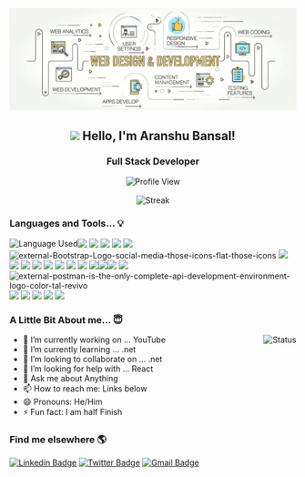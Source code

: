 <p align="center">
    <img src="https://github.com/Aranshu/Aranshu/blob/main/Images/Banner2.jpeg?raw=true"/>
</p>                                                                                                 
<h2 align="center"> <img src="https://media.giphy.com/media/hvRJCLFzcasrR4ia7z/giphy.gif" width="30px"> Hello, I'm Aranshu Bansal! </h2>
<h3 align="center"> Full Stack Developer </h3>
<p align="center"> 
    <img src="https://komarev.com/ghpvc/?username=aranshu&label=Profile%20views&color=129e00&style=plastic" alt="Profile View" /> 
</p>
<p align="center">
    <img align="center" src="https://github-readme-streak-stats.herokuapp.com/?user=aranshu&" alt="Streak" />
</p>

### Languages and Tools... 💡
<img align="left" src="https://github-readme-stats-sigma-five.vercel.app/api/top-langs?username=aranshu&show_icons=true&locale=en&layout=compact" alt="Language Used" />

<img src="https://img.icons8.com/color/48/000000/c-programming.png"/> <img src="https://img.icons8.com/color/48/000000/c-plus-plus-logo.png"/> <img src="https://img.icons8.com/color/48/000000/c-sharp-logo.png"/> <img src="https://img.icons8.com/color/48/000000/html-5--v1.png"/> <img src="https://img.icons8.com/color/48/000000/css3.png"/> <img src="https://img.icons8.com/external-those-icons-flat-those-icons/43/external-Bootstrap-Logo-social-media-those-icons-flat-those-icons.png" alt="external-Bootstrap-Logo-social-media-those-icons-flat-those-icons"/> <img src="https://img.icons8.com/color/48/000000/javascript--v1.png"/> <img src="https://img.icons8.com/color/48/typescript.png"/> <img src="https://img.icons8.com/color/48/nodejs.png"/> <img src="https://img.icons8.com/color/48/angularjs.png" /> <img src="https://img.icons8.com/office/46/react.png"/>  <img src="https://img.icons8.com/color/48/000000/java-coffee-cup-logo--v1.png"/> <img src="https://img.icons8.com/color/48/000000/python--v1.png"/> <img src="https://img.icons8.com/fluency/48/000000/database.png"/> <img src="https://img.icons8.com/fluency/48/000000/visual-studio-code-2019.png"/><img src="https://img.icons8.com/color/48/visual-studio--v2.png"/><img src="https://img.icons8.com/officexs/48/000000/java-eclipse.png"/> <img src="https://img.icons8.com/color/50/000000/notepad-plus-plus.png"/> <img src="https://img.icons8.com/external-tal-revivo-color-tal-revivo/48/external-postman-is-the-only-complete-api-development-environment-logo-color-tal-revivo.png" alt="external-postman-is-the-only-complete-api-development-environment-logo-color-tal-revivo"/> <img src="https://img.icons8.com/color/60/000000/mysql-logo.png"/> <img src="https://img.icons8.com/material-outlined/48/000000/github.png"/> <img src="https://img.icons8.com/color/48/hosting.png"/>  <img src="https://img.icons8.com/fluency/48/000000/azure-1.png"/> <img src="https://img.icons8.com/color/48/000000/amazon-web-services.png"/>

### A Little Bit About me... 😇

<img align="right" src="https://github-readme-stats-sigma-five.vercel.app/api?username=aranshu&show_icons=true&locale=en" alt="Status" />

- 🔭 I’m currently working on ... YouTube
- 🌱 I’m currently learning ... .net
- 👯 I’m looking to collaborate on ... .net 
- 🤔 I’m looking for help with ... React
- 💬 Ask me about Anything
- 📫 How to reach me: Links below
- 😄 Pronouns: He/Him
- ⚡ Fun fact: I am half Finish

### Find me elsewhere 🌎
[![Linkedin Badge](https://img.shields.io/badge/-LinkedIn-blue?style=flat-square&logo=Linkedin&logoColor=white&link=https://www.linkedin.com/in/harshkumarkhatri/)](https://www.linkedin.com/in/aranshu-bansal-813212191)  [![Twitter Badge](https://img.shields.io/badge/-Twitter-1ca0f1?style=flat-square&labelColor=1ca0f1&logo=twitter&logoColor=white&link=https://twitter.com/_diogorodrigues)](https://twitter.com/AranshuB?s=08) [![Gmail Badge](https://img.shields.io/badge/-Gmail-c14438?style=flat-square&logo=Gmail&logoColor=white&link=mailto:aranshu9399@gmail.com)](mailto:aranshu9399@gmail.com)
